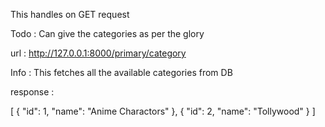 This handles on GET request

Todo : Can give the categories as per the glory

url : http://127.0.0.1:8000/primary/category

Info : This fetches all the available categories from DB

response : 

[
    {
        "id": 1,
        "name": "Anime Charactors"
    },
    {
        "id": 2,
        "name": "Tollywood"
    }
]
